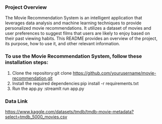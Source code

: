 ### Project Overview

  The Movie Recommendation System is an intelligent application that leverages data analysis and machine learning techniques to provide personalized movie recommendations. 
  It utilizes a dataset of movies and user preferences to suggest films that users are likely to enjoy based on their past viewing habits. 
  This README provides an overview of the project, its purpose, how to use it, and other relevant information.

### To use the Movie Recommendation System, follow these installation steps:

  1. Clone the repository:git clone https://github.com/yourusername/movie-recommendation.git
  2. Install the required dependencies:pip install -r requirements.txt
  3. Run the app.py :streamlt run app.py

### Data Link 
  https://www.kaggle.com/datasets/tmdb/tmdb-movie-metadata?select=tmdb_5000_movies.csv
